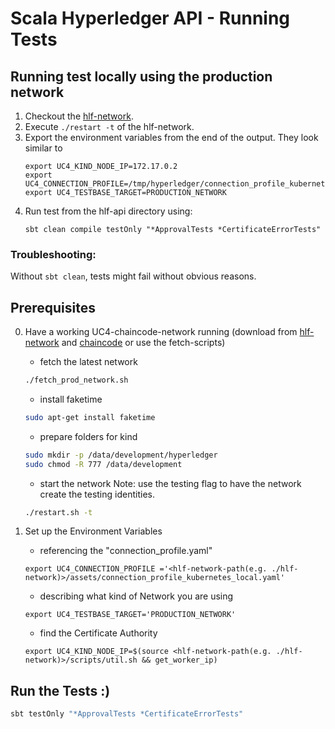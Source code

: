# Scala Hyperledger API - Running Tests

## Running test locally using the production network

1. Checkout the [hlf-network](https://github.com/upb-uc4/hlf-network).
2. Execute `./restart -t` of the hlf-network.
3. Export the environment variables from the end of the output. They look similar to
    ```
    export UC4_KIND_NODE_IP=172.17.0.2
    export UC4_CONNECTION_PROFILE=/tmp/hyperledger/connection_profile_kubernetes_local.yaml
    export UC4_TESTBASE_TARGET=PRODUCTION_NETWORK
    ```
4. Run test from the hlf-api directory using:
    ```
    sbt clean compile testOnly "*ApprovalTests *CertificateErrorTests"
    ```
   
### Troubleshooting:

Without `sbt clean`, tests might fail without obvious reasons.

## Prerequisites
0. Have a working UC4-chaincode-network running 
    (download from [hlf-network](https://github.com/upb-uc4/hlf-network)
    and  [chaincode](https://github.com/upb-uc4/hlf-chaincode)
    or use the fetch-scripts)
    
    - fetch the latest network
    ```sh
    ./fetch_prod_network.sh
    ```

    - install faketime
    ```sh
    sudo apt-get install faketime
    ```

    - prepare folders for kind
    ```sh
    sudo mkdir -p /data/development/hyperledger
    sudo chmod -R 777 /data/development
    ```

    - start the network
    Note:  use the testing flag to have the network create the testing identities.
    ```sh
    ./restart.sh -t
    ```

1. Set up the Environment Variables
    - referencing the "connection_profile.yaml" 
    ```shell script
    export UC4_CONNECTION_PROFILE ='<hlf-network-path(e.g. ./hlf-network)>/assets/connection_profile_kubernetes_local.yaml'
    ```
    - describing what kind of Network you are using
    ```shell script
    export UC4_TESTBASE_TARGET='PRODUCTION_NETWORK'
    ```
    - find the Certificate Authority 
    ```shell script
    export UC4_KIND_NODE_IP=$(source <hlf-network-path(e.g. ./hlf-network)>/scripts/util.sh && get_worker_ip)
    ```

## Run the Tests :)

```sbt
sbt testOnly "*ApprovalTests *CertificateErrorTests"
```
